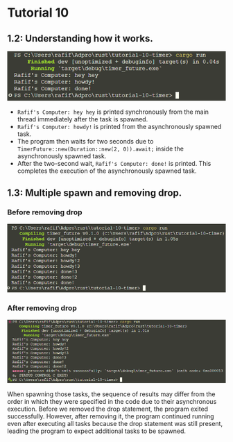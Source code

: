 # Tutorial 10

## 1.2: Understanding how it works.

![alt text](images/image.png)

- `Rafif's Computer: hey hey` is printed synchronously from the main thread immediately after the task is spawned.
- `Rafif's Computer: howdy!` is printed from the asynchronously spawned task.
- The program then waits for two seconds due to `TimerFuture::new(Duration::new(2, 0)).await;` inside the asynchronously spawned task.
- After the two-second wait, `Rafif's Computer: done!` is printed. This completes the execution of the asynchronously spawned task.

## 1.3: Multiple spawn and removing drop.

### Before removing drop
![alt text](images/image2.png)

### After removing drop
![alt text](images/image3.png)

When spawning those tasks, the sequence of results may differ from the order in which they were specified in the code due to their asynchronous execution. Before we removed the drop statement, the program exited successfully. However, after removing it, the program continued running even after executing all tasks because the drop statement was still present, leading the program to expect additional tasks to be spawned.